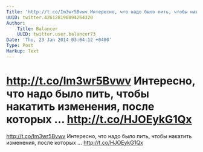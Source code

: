```yaml
---
Title: 'http://t.co/Im3wr5Bvwv Интересно, что надо было пить, чтобы накатить изменения, после которых … http://t.co/HJOEykG1Qx'
UUID: twitter.426128190894264320
Author:
    Title: Balancer
    UUID: twitter.user.balancer73
Date: 'Thu, 23 Jan 2014 03:04:12 +0400'
Type: Post
Markup: Text
---
```


# http://t.co/Im3wr5Bvwv Интересно, что надо было пить, чтобы накатить изменения, после которых … http://t.co/HJOEykG1Qx

http://t.co/Im3wr5Bvwv
Интересно, что надо было пить, чтобы накатить изменения,
после которых … http://t.co/HJOEykG1Qx
